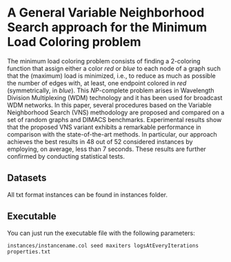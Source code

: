 # A General Variable Neighborhood Search approach for the Minimum Load Coloring problem

The minimum load coloring problem consists of finding a 2-coloring function that assign either a color *red* or *blue* to each node of a graph such that the (maximum) load is minimized, i.e., to reduce as much as possible the number of edges  with, at  least, one endpoint colored in *red* (symmetrically, in *blue*). This *NP*-complete problem arises in Wavelength Division Multiplexing (WDM) technology and it has been used for broadcast WDM networks. In this paper, several procedures based on the Variable Neighborhood Search (VNS) methodology are proposed and compared on a set of random graphs and DIMACS benchmarks. Experimental results show that the proposed VNS variant exhibits a remarkable performance in comparison with the state-of-the-art methods. In particular, our approach achieves the best results in 48 out of 52 considered instances by employing, on average, less than 7 seconds. These results are further confirmed by conducting statistical tests.

<!---
Paper link: <>
Impact Factor: ¿?
Quartil: ¿?
-->

## Datasets

<!---
* [Datasets1](#)
* [Datasets2](#)
-->

All txt format instances can be found in instances folder.


## Executable

You can just run the executable file with the following parameters:

```
instances/instancename.col seed maxiters logsAtEveryIterations properties.txt
```

<!---
## Cite

Please cite our paper if you use it in your own work:

Bibtext
```
```

MDPI and ACS Style
```
```

AMA Style
```
```

Chicago/Turabian Style
```
```
-->
